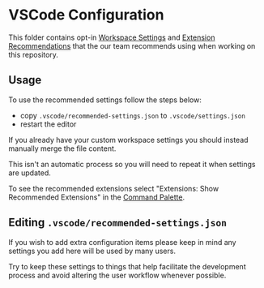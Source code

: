 # VSCode Configuration

This folder contains opt-in [Workspace Settings](https://code.visualstudio.com/docs/getstarted/settings) and [Extension Recommendations](https://code.visualstudio.com/docs/editor/extension-gallery#_workspace-recommended-extensions) that the our team recommends using when working on this repository.

## Usage

To use the recommended settings follow the steps below:

- copy `.vscode/recommended-settings.json` to `.vscode/settings.json`
- restart the editor

If you already have your custom workspace settings you should instead manually merge the file content.

This isn't an automatic process so you will need to repeat it when settings are updated.

To see the recommended extensions select "Extensions: Show Recommended Extensions" in the [Command Palette](https://code.visualstudio.com/docs/getstarted/userinterface#_command-palette).

## Editing `.vscode/recommended-settings.json`

If you wish to add extra configuration items please keep in mind any settings you add here will be used by many users.

Try to keep these settings to things that help facilitate the development process and avoid altering the user workflow whenever possible.
